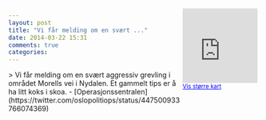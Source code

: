 ```yaml
---
layout: post
title: "Vi får melding om en svært ..."
date: 2014-03-22 15:31
comments: true
categories: 
---
```

<div style="float:right; margin:5px; position:relative;top:-130px;"><iframe width="150" height="150" frameborder="0" scrolling="no" marginheight="0" marginwidth="0" src="http://maps.google.com/maps?q=Morells%20vei,+Oslo&hl=no&t=m&z=14&output=embed&iwloc=&"></iframe><br/><small><a href="http://maps.google.com/maps?q=Morells%20vei,+Oslo&hl=no&t=m&z=14&source=embed&iwloc=A" style="color:#0000FF;text-align:left" target="_new">Vis st&oslash;rre kart</a></small></div>
> Vi får melding om en svært aggressiv grevling i området Morells vei i Nydalen. Et gammelt tips er å ha litt koks i skoa.
- [Operasjonssentralen](https://twitter.com/oslopolitiops/status/447500933766074369)
